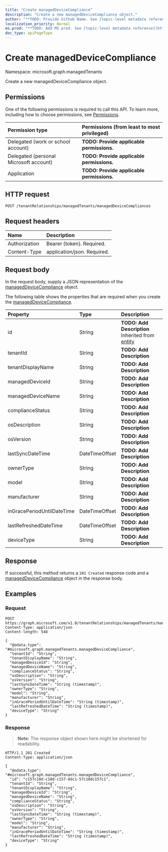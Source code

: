 ```yaml
---
title: "Create managedDeviceCompliance"
description: "Create a new managedDeviceCompliance object."
author: "**TODO: Provide Github Name. See [topic-level metadata reference](https://msgo.azurewebsites.net/add/document/guidelines/metadata.html#topic-level-metadata)**"
localization_priority: Normal
ms.prod: "**TODO: Add MS prod. See [topic-level metadata reference](https://msgo.azurewebsites.net/add/document/guidelines/metadata.html#topic-level-metadata)**"
doc_type: apiPageType
---
```


# Create managedDeviceCompliance
Namespace: microsoft.graph.managedTenants



Create a new managedDeviceCompliance object.

## Permissions
One of the following permissions is required to call this API. To learn more, including how to choose permissions, see [Permissions](/graph/permissions-reference).

|Permission type|Permissions (from least to most privileged)|
|:---|:---|
|Delegated (work or school account)|**TODO: Provide applicable permissions.**|
|Delegated (personal Microsoft account)|**TODO: Provide applicable permissions.**|
|Application|**TODO: Provide applicable permissions.**|

## HTTP request

<!-- {
  "blockType": "ignored"
}
-->
``` http
POST /tenantRelationships/managedTenants/managedDeviceCompliances
```

## Request headers
|Name|Description|
|:---|:---|
|Authorization|Bearer {token}. Required.|
|Content-Type|application/json. Required.|

## Request body
In the request body, supply a JSON representation of the [managedDeviceCompliance](../resources/managedtenants-manageddevicecompliance.md) object.

The following table shows the properties that are required when you create the [managedDeviceCompliance](../resources/managedtenants-manageddevicecompliance.md).

|Property|Type|Description|
|:---|:---|:---|
|id|String|**TODO: Add Description** Inherited from [entity](../resources/managedtenants-entity.md)|
|tenantId|String|**TODO: Add Description**|
|tenantDisplayName|String|**TODO: Add Description**|
|managedDeviceId|String|**TODO: Add Description**|
|managedDeviceName|String|**TODO: Add Description**|
|complianceStatus|String|**TODO: Add Description**|
|osDescription|String|**TODO: Add Description**|
|osVersion|String|**TODO: Add Description**|
|lastSyncDateTime|DateTimeOffset|**TODO: Add Description**|
|ownerType|String|**TODO: Add Description**|
|model|String|**TODO: Add Description**|
|manufacturer|String|**TODO: Add Description**|
|inGracePeriodUntilDateTime|DateTimeOffset|**TODO: Add Description**|
|lastRefreshedDateTime|DateTimeOffset|**TODO: Add Description**|
|deviceType|String|**TODO: Add Description**|



## Response

If successful, this method returns a `201 Created` response code and a [managedDeviceCompliance](../resources/managedtenants-manageddevicecompliance.md) object in the response body.

## Examples

### Request
<!-- {
  "blockType": "request",
  "name": "create_manageddevicecompliance_from_"
}
-->
``` http
POST https://graph.microsoft.com/v1.0/tenantRelationships/managedTenants/managedDeviceCompliances
Content-Type: application/json
Content-length: 548

{
  "@odata.type": "#microsoft.graph.managedTenants.managedDeviceCompliance",
  "tenantId": "String",
  "tenantDisplayName": "String",
  "managedDeviceId": "String",
  "managedDeviceName": "String",
  "complianceStatus": "String",
  "osDescription": "String",
  "osVersion": "String",
  "lastSyncDateTime": "String (timestamp)",
  "ownerType": "String",
  "model": "String",
  "manufacturer": "String",
  "inGracePeriodUntilDateTime": "String (timestamp)",
  "lastRefreshedDateTime": "String (timestamp)",
  "deviceType": "String"
}
```


### Response
>**Note:** The response object shown here might be shortened for readability.
<!-- {
  "blockType": "response",
  "truncated": true,
  "@odata.type": "microsoft.graph.managedTenants.managedDeviceCompliance"
}
-->
``` http
HTTP/1.1 201 Created
Content-Type: application/json

{
  "@odata.type": "#microsoft.graph.managedTenants.managedDeviceCompliance",
  "id": "c157c18d-c18d-c157-8dc1-57c18dc157c1",
  "tenantId": "String",
  "tenantDisplayName": "String",
  "managedDeviceId": "String",
  "managedDeviceName": "String",
  "complianceStatus": "String",
  "osDescription": "String",
  "osVersion": "String",
  "lastSyncDateTime": "String (timestamp)",
  "ownerType": "String",
  "model": "String",
  "manufacturer": "String",
  "inGracePeriodUntilDateTime": "String (timestamp)",
  "lastRefreshedDateTime": "String (timestamp)",
  "deviceType": "String"
}
```

